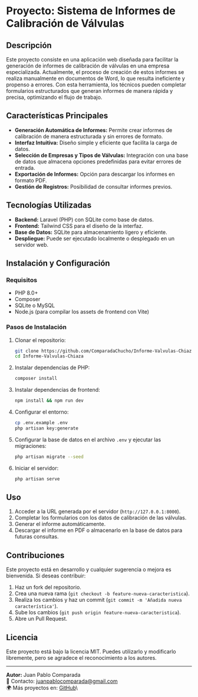 # Proyecto: Sistema de Informes de Calibración de Válvulas

## Descripción

Este proyecto consiste en una aplicación web diseñada para facilitar la generación de informes de calibración de válvulas en una empresa especializada. Actualmente, el proceso de creación de estos informes se realiza manualmente en documentos de Word, lo que resulta ineficiente y propenso a errores. Con esta herramienta, los técnicos pueden completar formularios estructurados que generan informes de manera rápida y precisa, optimizando el flujo de trabajo.

## Características Principales

- **Generación Automática de Informes:** Permite crear informes de calibración de manera estructurada y sin errores de formato.
- **Interfaz Intuitiva:** Diseño simple y eficiente que facilita la carga de datos.
- **Selección de Empresas y Tipos de Válvulas:** Integración con una base de datos que almacena opciones predefinidas para evitar errores de entrada.
- **Exportación de Informes:** Opción para descargar los informes en formato PDF.
- **Gestión de Registros:** Posibilidad de consultar informes previos.

## Tecnologías Utilizadas

- **Backend:** Laravel (PHP) con SQLite como base de datos.
- **Frontend:** Tailwind CSS para el diseño de la interfaz.
- **Base de Datos:** SQLite para almacenamiento ligero y eficiente.
- **Despliegue:** Puede ser ejecutado localmente o desplegado en un servidor web.

## Instalación y Configuración

### Requisitos

- PHP 8.0+
- Composer
- SQLite o MySQL
- Node.js (para compilar los assets de frontend con Vite)

### Pasos de Instalación

1. Clonar el repositorio:
   ```sh
   git clone https://github.com/ComparadaChucho/Informe-Valvulas-Chiaza
   cd Informe-Valvulas-Chiaza
   ```
2. Instalar dependencias de PHP:
   ```sh
   composer install
   ```
3. Instalar dependencias de frontend:
   ```sh
   npm install && npm run dev
   ```
4. Configurar el entorno:
   ```sh
   cp .env.example .env
   php artisan key:generate
   ```
5. Configurar la base de datos en el archivo `.env` y ejecutar las migraciones:
   ```sh
   php artisan migrate --seed
   ```
6. Iniciar el servidor:
   ```sh
   php artisan serve
   ```

## Uso

1. Acceder a la URL generada por el servidor (`http://127.0.0.1:8000`).
2. Completar los formularios con los datos de calibración de las válvulas.
3. Generar el informe automáticamente.
4. Descargar el informe en PDF o almacenarlo en la base de datos para futuras consultas.

## Contribuciones

Este proyecto está en desarrollo y cualquier sugerencia o mejora es bienvenida. Si deseas contribuir:

1. Haz un fork del repositorio.
2. Crea una nueva rama (`git checkout -b feature-nueva-caracteristica`).
3. Realiza los cambios y haz un commit (`git commit -m 'Añadida nueva característica'`).
4. Sube los cambios (`git push origin feature-nueva-caracteristica`).
5. Abre un Pull Request.

## Licencia

Este proyecto está bajo la licencia MIT. Puedes utilizarlo y modificarlo libremente, pero se agradece el reconocimiento a los autores.

---

**Autor:** Juan Pablo Comparada\
📧 Contacto: juanpablocomparada@gmail.com\
🌍 Más proyectos en: [GitHub](https://github.com/ComparadaChucho)\
